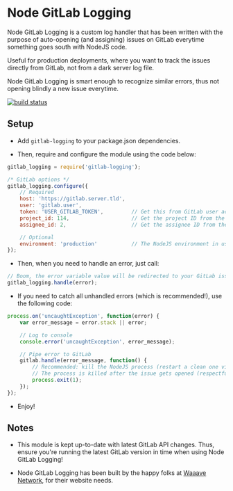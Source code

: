 Node GitLab Logging
===================

Node GitLab Logging is a custom log handler that has been written with the purpose of auto-opening (and assigning) issues on GitLab everytime something goes south with NodeJS code.

Useful for production deployments, where you want to track the issues directly from GitLab, not from a dark server log file.

Node GitLab Logging is smart enough to recognize similar errors, thus not opening blindly a new issue everytime.


[![build status](https://ci.hakuma.holdings/projects/14/status.png?ref=master)](https://ci.hakuma.holdings/projects/14?ref=master)


## Setup

* Add `gitlab-logging` to your package.json dependencies.

* Then, require and configure the module using the code below:

```javascript
gitlab_logging = require('gitlab-logging');

/* GitLab options */
gitlab_logging.configure({
    // Required
    host: 'https://gitlab.server.tld',
    user: 'gitlab.user',
    token: 'USER_GITLAB_TOKEN',         // Get this from GitLab user account information
    project_id: 114,                    // Get the project ID from the DB
    assignee_id: 2,                     // Get the assignee ID from the DB (optional, you can drop this parameter)

    // Optional
    environment: 'production'           // The NodeJS environment in use, useful when you pre-process the NODE_ENV value
});
```

* Then, when you need to handle an error, just call:

```javascript
// Boom, the error variable value will be redirected to your GitLab issues tracker!
gitlab_logging.handle(error);
```

* If you need to catch all unhandled errors (which is recommended!), use the following code:

```javascript
process.on('uncaughtException', function(error) {
    var error_message = error.stack || error;

    // Log to console
    console.error('uncaughtException', error_message);

    // Pipe error to GitLab
    gitlab.handle(error_message, function() {
        // Recommended: kill the NodeJS process (restart a clean one via forever)
        // The process is killed after the issue gets opened (respectfully of network delays)
        process.exit(1);
    });
});
```

* Enjoy!

## Notes

* This module is kept up-to-date with latest GitLab API changes. Thus, ensure you're running the latest GitLab version in time when using Node GitLab Logging!

* Node GitLab Logging has been built by the happy folks at [Waaave Network](https://waaave.com/), for their website needs.
